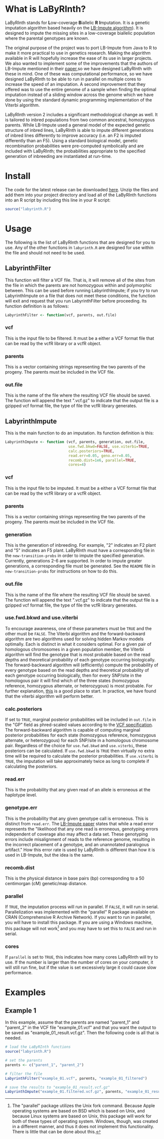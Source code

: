 # What is LaByRInth?

LaByRInth stands for <b>L</b>ow-coverage <b>B</b>iallelic <b>R</b> <b>I</b>mputation. It is a genetic imputation algorithm based heavily on the <a href="https://github.com/dellaporta-laboratory/LB-Impute">LB-Impute algorithm</a>). It is designed to impute the missing sites in a low-coverage biallelic population where the parental genotypes are known.

The original purpose of the project was to port LB-Impute from Java to R to make it more practical to use in genetics research. Making the algorithm available in R will hopefully increase the ease of its use in larger projects. We also wanted to implement some of the improvements that the authors of LB-Impute mentioned in their <a href="https://www.ncbi.nlm.nih.gov/pubmed/26715670">paper</a>,so we have designed LaByRInth with these in mind. One of these was computational performance, so we have designed LaByRInth to be able to run in parallel on multiple cores to increase the speed of an imputation. A second improvement that they offered was to use the entire genome of a sample when finding the optimal imputation instead of a sliding window across the genome which we have done by using the standard dynamic programming implementation of the Viterbi algorithm.

LaByRInth version 2 includes a significant methodological change as well. It is tailored to inbred populations from two common ancestral, homozygous parents. While LB-Impute used a general model of the expected genetic structure of inbred lines, LaByRInth is able to impute different generations of inbred lines differently to improve accuracy (i.e. an F2 is imputed differently than an F5). Using a standard biological model, genetic recombination probabilities were pre-computed symbolically and are included with LaByRInth; the probabilities appropriate to the specified generation of inbreeding are instantiated at run-time.



# Install

The code for the latest release can be downloaded <a href="https://github.com/Dordt-Statistics-Research/LaByRInth/releases">here</a>. Unzip the files and add them into your project directory and load all of the LaByRInth functions into an R script by including this line in your R script:
```r
source("labyrinth.R")
```



# Usage

The following is the list of LaByRInth functions that are designed for you to use. Any of the other functions in `labyrinth.R` are designed for use within the file and should not need to be used.



## LabyrinthFilter

This function will filter a VCF file. That is, it will remove all of the sites from the file in which the parents are not homozygous within and polymorphic between. This can be used before running LabyrinthImpute; if you try to run LabyrinthImpute on a file that does not meet these conditions, the function will exit and request that you run LabyrinthFilter before proceeding. Its function definition is as follows:

```r
LabyrinthFilter <- function(vcf, parents, out.file)
```

### vcf
This is the input file to be filtered. It must be a either a VCF format file that can be read by the vcfR library or a vcfR object.

### parents
This is a vector containing strings representing the two parents of the progeny. The parents must be included in the VCF file.

### out.file
This is the name of the file where the resulting VCF file should be saved. The function will append the text ".vcf.gz" to indicate that the output file is a gzipped vcf format file, the type of file the vcfR library generates.



## LabyrinthImpute

This is the main function to do an imputation. Its function definition is this:

```r
LabyrinthImpute <- function (vcf, parents, generation, out.file,
                             use.fwd.bkwd=FALSE, use.viterbi=TRUE,
                             calc.posteriors=TRUE,
                             read.err=0.05, geno.err=0.05,
                             recomb.dist=1e6, parallel=TRUE,
                             cores=4)
```

### vcf
This is the input file to be imputed. It must be a either a VCF format file that can be read by the vcfR library or a vcfR object.

### parents
This is a vector containing strings representing the two parents of the progeny. The parents must be included in the VCF file.

### generation
This is the generation of inbreeding. For example, "2" indicates an F2 plant and "5" indicates an F5 plant. LaByRInth must have a corresponding file in the `new-transition-probs` in order to impute the specified generation. Currently, generations 2-6 are supported. In order to impute greater generations, a corresponding file must be generated. See the `README` file in `new-transition-probs` for instructions on how to do this.

### out.file
This is the name of the file where the resulting VCF file should be saved. The function will append the text ".vcf.gz" to indicate that the output file is a gzipped vcf format file, the type of file the vcfR library generates.

### use.fwd.bkwd and use.viterbi
To encourage awareness, one of these parameters must be `TRUE` and the other must be `FALSE`. The Viterbi algorithm and the forward-backward algorithm are two algorithms used for solving hidden Markov models optimally. Each is distinct in what it considers optimal. For a given pair of homologous chromosomes in a given population member, the Viterbi algorithm will find the genotype that is most probable based on the read depths and theoretical probability of each genotype occurring biologically. The forward-backward algorithm will (efficiently) compute the probability of every genotype based on the read depths and theoretical probability of each genotype occurring biologically, then for every SNP/site in the homologous pair it will find which of the three states (homozygous reference, homozygous alternate, or heterozygous) is most probable. For further explanation, <a href="https://stats.stackexchange.com/questions/31746/what-is-the-difference-between-the-forward-backward-and-viterbi-algorithms">this</a> is a good place to start. In practice, we have found that the viterbi algorithm will perform better.

### calc.posteriors
If set to `TRUE`, marginal posterior probabilities will be included in `out.file` in the "GP" field as phred-scaled values according to the <a href="https://samtools.github.io/hts-specs/VCFv4.2.pdf">VCF specification</a>. The forward-backward algorithm is capable of computing marginal posterior probabilities for each state (homozygous reference, homozygous alternate, or heterozygous) for each SNP/site in a homologous chromosome pair. Regardless of the choice for `use.fwd.bkwd` and `use.viterbi`, these posteriors can be calculated. If `use.fwd.bkwd` is `TRUE` then virtually no extra time will be required to calculate the posterior probabilities. If `use.viterbi` is `TRUE`, the imputation will take approximately twice as long to complete if calculating the posteriors.

### read.err
This is the probability that any given read of an allele is erroneous at the haplotype level.

### genotype.err
This is the probability that any given genotype call is erroneous. This is distinct from `read.err`. The <a href="https://www.ncbi.nlm.nih.gov/pubmed/26715670">LB-Impute paper</a> states that while a read error represents the "likelihood that any one read is erroneous, genotyping errors independent of coverage also may affect a data set. These genotyping errors include misalignment of reads to the reference genome, resulting in the incorrect placement of a genotype, and an unannotated paralogous artifact." How this error rate is used by LaByRInth is different than how it is used in LB-Impute, but the idea is the same.

### recomb.dist
This is the physical distance in base pairs (bp) corresponding to a 50 centimorgan (cM) genetic/map distance.

### parallel
If `TRUE`, the imputation process will run in parallel. If `FALSE`, it will run in serial. Parallelization was implemented with the "parallel" R package available on CRAN (Comprehensive R Archive Network). If you want to run in parallel, you will have to install this package. If you are using a Windows machine, this package will not work[^1] and you may have to set this to `FALSE` and run in serial.

[^1]: The "parallel" package utilizes the Unix fork command. Because Apple operating systems are based on BSD which is based on Unix, and because Linux systems are based on Unix, this package will work for both of these types of operating system. Windows, though, was created in a different manner, and thus it does not implement this functionality. There is little that can be done about this.

### cores
If `parallel` is set to `TRUE`, this indicates how many cores LaByRInth will try to use. If the number is larger than the number of cores on your computer, it will still run fine, but if the value is set excessively large it could cause slow performance.



# Examples



## Example 1

In this example, assume that the parents are named "parent_1" and "parent_2" in the VCF file "example_01.vcf" and that you want the output to be saved as "example_01_result.vcf.gz". Then the following code is all that is needed.

```r
# load the LaByRInth functions
source("labyrinth.R")

# set the parents
parents <- c("parent_1", "parent_2")

# filter the file
LabyrinthFilter("example_01.vcf", parents, "example_01_filtered")

# save the results to "example_01_result.vcf.gz"
LabyrinthImpute("example_01.filtered.vcf.gz", parents, "example_01_result")
```
